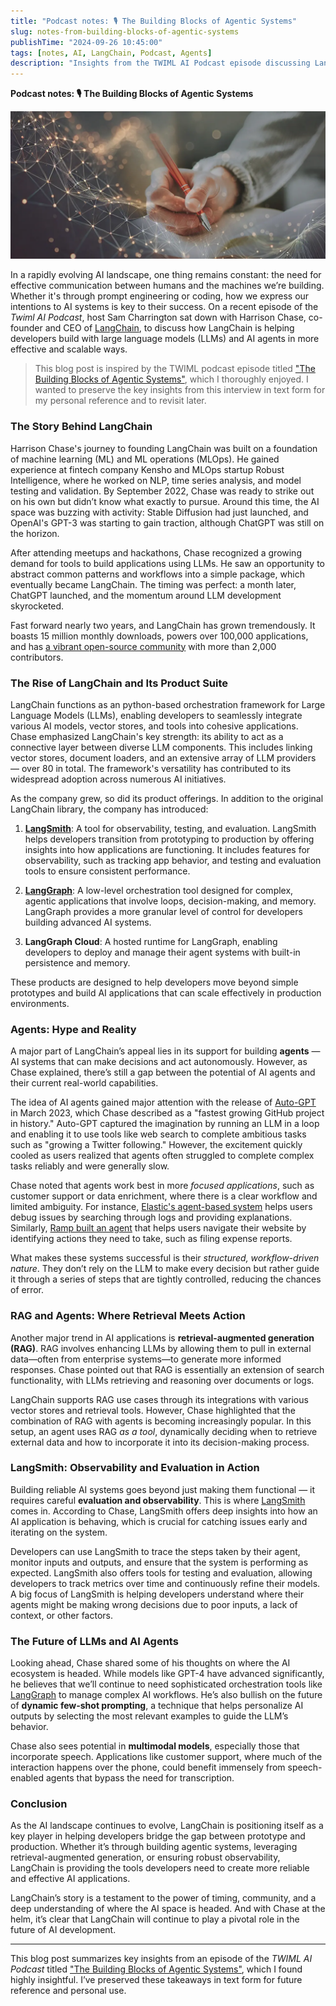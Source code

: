 ```yaml
---
title: "Podcast notes: 🎙 The Building Blocks of Agentic Systems"
slug: notes-from-building-blocks-of-agentic-systems
publishTime: "2024-09-26 10:45:00"
tags: [notes, AI, LangChain, Podcast, Agents]
description: "Insights from the TWIML AI Podcast episode discussing LangChain and its role in AI development."
---
```

**Podcast notes: 🎙 The Building Blocks of Agentic Systems**

![A hand with a pen writing in a notebook, decorated with futuristic lines](./header.webp)

In a rapidly evolving AI landscape, one thing remains constant: the need for effective communication between humans and the machines we’re building. Whether it's through prompt engineering or coding, how we express our intentions to AI systems is key to their success. On a recent episode of the *Twiml AI Podcast*, host Sam Charrington sat down with Harrison Chase, co-founder and CEO of [LangChain](https://www.langchain.com/), to discuss how LangChain is helping developers build with large language models (LLMs) and AI agents in more effective and scalable ways.

> This blog post is inspired by the TWIML podcast episode titled ["The Building Blocks of Agentic Systems"](https://twimlai.com/podcast/twimlai/the-building-blocks-of-agentic-systems/), which I thoroughly enjoyed. I wanted to preserve the key insights from this interview in text form for my personal reference and to revisit later.

### The Story Behind LangChain

Harrison Chase's journey to founding LangChain was built on a foundation of machine learning (ML) and ML operations (MLOps). He gained experience at fintech company Kensho and MLOps startup Robust Intelligence, where he worked on NLP, time series analysis, and model testing and validation. By September 2022, Chase was ready to strike out on his own but didn’t know what exactly to pursue. Around this time, the AI space was buzzing with activity: Stable Diffusion had just launched, and OpenAI's GPT-3 was starting to gain traction, although ChatGPT was still on the horizon.

After attending meetups and hackathons, Chase recognized a growing demand for tools to build applications using LLMs. He saw an opportunity to abstract common patterns and workflows into a simple package, which eventually became LangChain. The timing was perfect: a month later, ChatGPT launched, and the momentum around LLM development skyrocketed. 

Fast forward nearly two years, and LangChain has grown tremendously. It boasts 15 million monthly downloads, powers over 100,000 applications, and has [a vibrant open-source community](https://github.com/langchain-ai) with more than 2,000 contributors.

### The Rise of LangChain and Its Product Suite

LangChain functions as an python-based orchestration framework for Large Language Models (LLMs), enabling developers to seamlessly integrate various AI models, vector stores, and tools into cohesive applications. Chase emphasized LangChain's key strength: its ability to act as a connective layer between diverse LLM components. This includes linking vector stores, document loaders, and an extensive array of LLM providers — over 80 in total. The framework's versatility has contributed to its widespread adoption across numerous AI initiatives.

As the company grew, so did its product offerings. In addition to the original LangChain library, the company has introduced:

1. [**LangSmith**](https://www.langchain.com/langsmith): A tool for observability, testing, and evaluation. LangSmith helps developers transition from prototyping to production by offering insights into how applications are functioning. It includes features for observability, such as tracking app behavior, and testing and evaluation tools to ensure consistent performance.
   
2. [**LangGraph**](https://www.langchain.com/langgraph): A low-level orchestration tool designed for complex, agentic applications that involve loops, decision-making, and memory. LangGraph provides a more granular level of control for developers building advanced AI systems. 

3. **LangGraph Cloud**: A hosted runtime for LangGraph, enabling developers to deploy and manage their agent systems with built-in persistence and memory.

These products are designed to help developers move beyond simple prototypes and build AI applications that can scale effectively in production environments.

### Agents: Hype and Reality

A major part of LangChain’s appeal lies in its support for building **agents** — AI systems that can make decisions and act autonomously. However, as Chase explained, there’s still a gap between the potential of AI agents and their current real-world capabilities.

The idea of AI agents gained major attention with the release of [Auto-GPT](https://github.com/Significant-Gravitas/AutoGPT) in March 2023, which Chase described as a "fastest growing GitHub project in history." Auto-GPT captured the imagination by running an LLM in a loop and enabling it to use tools like web search to complete ambitious tasks such as "growing a Twitter following." However, the excitement quickly cooled as users realized that agents often struggled to complete complex tasks reliably and were generally slow.

Chase noted that agents work best in more _focused applications_, such as customer support or data enrichment, where there is a clear workflow and limited ambiguity. For instance, [Elastic's agent-based system](https://www.elastic.co/elastic-agent) helps users debug issues by searching through logs and providing explanations. Similarly, [Ramp built an agent](https://ramp.com/blog/ramp-finance-automation-platform) that helps users navigate their website by identifying actions they need to take, such as filing expense reports.

What makes these systems successful is their _structured, workflow-driven nature_. They don’t rely on the LLM to make every decision but rather guide it through a series of steps that are tightly controlled, reducing the chances of error.

### RAG and Agents: Where Retrieval Meets Action

Another major trend in AI applications is **retrieval-augmented generation (RAG)**. RAG involves enhancing LLMs by allowing them to pull in external data—often from enterprise systems—to generate more informed responses. Chase pointed out that RAG is essentially an extension of search functionality, with LLMs retrieving and reasoning over documents or logs.

LangChain supports RAG use cases through its integrations with various vector stores and retrieval tools. However, Chase highlighted that the combination of RAG with agents is becoming increasingly popular. In this setup, an agent uses RAG _as a tool_, dynamically deciding when to retrieve external data and how to incorporate it into its decision-making process.

### LangSmith: Observability and Evaluation in Action

Building reliable AI systems goes beyond just making them functional — it requires careful **evaluation and observability**. This is where [LangSmith](https://www.langchain.com/langsmith) comes in. According to Chase, LangSmith offers deep insights into how an AI application is behaving, which is crucial for catching issues early and iterating on the system.

Developers can use LangSmith to trace the steps taken by their agent, monitor inputs and outputs, and ensure that the system is performing as expected. LangSmith also offers tools for testing and evaluation, allowing developers to track metrics over time and continuously refine their models. A big focus of LangSmith is helping developers understand where their agents might be making wrong decisions due to poor inputs, a lack of context, or other factors.

### The Future of LLMs and AI Agents

Looking ahead, Chase shared some of his thoughts on where the AI ecosystem is headed. While models like GPT-4 have advanced significantly, he believes that we’ll continue to need sophisticated orchestration tools like [LangGraph](https://www.langchain.com/langgraph) to manage complex AI workflows. He’s also bullish on the future of **dynamic few-shot prompting**, a technique that helps personalize AI outputs by selecting the most relevant examples to guide the LLM’s behavior.

Chase also sees potential in **multimodal models**, especially those that incorporate speech. Applications like customer support, where much of the interaction happens over the phone, could benefit immensely from speech-enabled agents that bypass the need for transcription.

### Conclusion

As the AI landscape continues to evolve, LangChain is positioning itself as a key player in helping developers bridge the gap between prototype and production. Whether it’s through building agentic systems, leveraging retrieval-augmented generation, or ensuring robust observability, LangChain is providing the tools developers need to create more reliable and effective AI applications.

LangChain’s story is a testament to the power of timing, community, and a deep understanding of where the AI space is headed. And with Chase at the helm, it’s clear that LangChain will continue to play a pivotal role in the future of AI development.

---

This blog post summarizes key insights from an episode of the *TWIML AI Podcast* titled ["The Building Blocks of Agentic Systems"](https://twimlai.com/podcast/twimlai/the-building-blocks-of-agentic-systems/), which I found highly insightful. I’ve preserved these takeaways in text form for future reference and personal use.